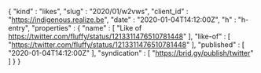 {
  "kind" : "likes",
  "slug" : "2020/01/w2vws",
  "client_id" : "https://indigenous.realize.be",
  "date" : "2020-01-04T14:12:00Z",
  "h" : "h-entry",
  "properties" : {
    "name" : [ "Like of https://twitter.com/fluffy/status/1213311476510781448" ],
    "like-of" : [ "https://twitter.com/fluffy/status/1213311476510781448" ],
    "published" : [ "2020-01-04T14:12:00Z" ],
    "syndication" : [ "https://brid.gy/publish/twitter" ]
  }
}
